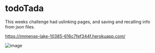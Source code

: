 # todoTada

This weeks challenge had uslinking pages, and saving and recalling info from json files. 

https://immense-lake-10385-616c7fef344f.herokuapp.com/

![image](https://github.com/IPv21/todoTada/assets/132957361/bdc88958-1dfb-4e95-95cb-494187921d66)

